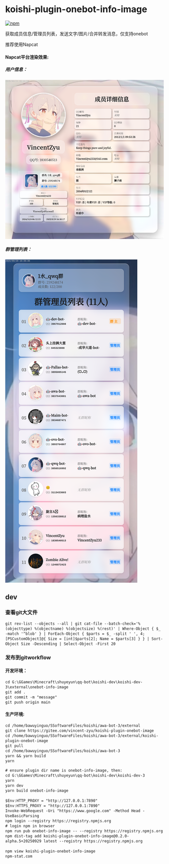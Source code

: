 # koishi-plugin-onebot-info-image

[![npm](https://img.shields.io/npm/v/koishi-plugin-onebot-info-image?style=flat-square)](https://www.npmjs.com/package/koishi-plugin-onebot-info-image)

获取成员信息/管理员列表，发送文字/图片/合并转发消息，仅支持onebot

推荐使用Napcat

#### Napcat平台渲染效果:
##### 用户信息：
![alt text](docs/napcat_aui.png)
##### 群管理列表：
![alt text](docs/napcat_al.png)

## dev 
### 查看git大文件
```shell
git rev-list --objects --all | git cat-file --batch-check='%(objecttype) %(objectname) %(objectsize) %(rest)' | Where-Object { $_ -match '^blob' } | ForEach-Object { $parts = $_ -split ' ', 4; [PSCustomObject]@{ Size = [int]$parts[2]; Name = $parts[3] } } | Sort-Object Size -Descending | Select-Object -First 20 
```

### 发布到gitworkflow
#### 开发环境：
```shell
cd G:\GGames\Minecraft\shuyeyun\qq-bot\koishi-dev\koishi-dev-3\external\onebot-info-image
git add .
git commit -m "message"
git push origin main
```
#### 生产环境:
```shell
cd /home/bawuyinguo/SSoftwareFiles/koishi/awa-bot-3/external
git clone https://gitee.com/vincent-zyu/koishi-plugin-onebot-image
cd /home/bawuyinguo/SSoftwareFiles/koishi/awa-bot-3/external/koishi-plugin-onebot-image
git pull
cd /home/bawuyinguo/SSoftwareFiles/koishi/awa-bot-3
yarn && yarn build
yarn
```


```shell
# ensure plugin dir name is onebot-info-image, then:
cd G:\GGames\Minecraft\shuyeyun\qq-bot\koishi-dev\koishi-dev-3
yarn
yarn dev
yarn build onebot-info-image

$Env:HTTP_PROXY = "http://127.0.0.1:7890"
$Env:HTTPS_PROXY = "http://127.0.0.1:7890"
Invoke-WebRequest -Uri "https://www.google.com" -Method Head -UseBasicParsing
npm login --registry https://registry.npmjs.org
# login npm in browser
npm run pub onebot-info-image -- --registry https://registry.npmjs.org
npm dist-tag add koishi-plugin-onebot-info-image@0.2.0-alpha.5+20250929 latest --registry https://registry.npmjs.org

npm view koishi-plugin-onebot-info-image
npm-stat.com
```